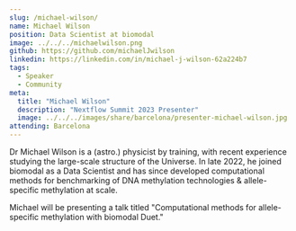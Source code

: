 ```yaml
---
slug: /michael-wilson/
name: Michael Wilson
position: Data Scientist at biomodal
image: ../../../michaelwilson.png
github: https://github.com/michaelJwilson
linkedin: https://linkedin.com/in/michael-j-wilson-62a224b7
tags:
  - Speaker
  - Community
meta:
  title: "Michael Wilson"
  description: "Nextflow Summit 2023 Presenter"
  image: ../../../images/share/barcelona/presenter-michael-wilson.jpg
attending: Barcelona
---
```


Dr Michael Wilson is a (astro.) physicist by training, with recent experience studying the large-scale structure of the Universe.  In late 2022, he joined biomodal as a Data Scientist and has since developed computational methods for  benchmarking of DNA methylation technologies & allele-specific methylation at scale.

Michael will be presenting a talk titled "Computational methods for allele-specific methylation with biomodal Duet."
